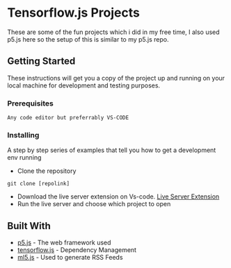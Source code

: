 # Tensorflow.js Projects

These are some of the fun projects which i did in my free time, I also used p5.js here so the setup of this is similar to my p5.js repo.

## Getting Started

These instructions will get you a copy of the project up and running on your local machine for development and testing purposes. 

### Prerequisites

```
Any code editor but preferrably VS-CODE
```

### Installing

A step by step series of examples that tell you how to get a development env running

- Clone the repository
```
git clone [repolink]
```
- Download the live server extension on Vs-code. [Live Server Extension](https://marketplace.visualstudio.com/items?itemName=ritwickdey.LiveServer)
- Run the live server and choose which project to open


## Built With

* [p5.js](https://p5js.org/) - The web framework used
* [tensorflow.js](https://www.tensorflow.org/js) - Dependency Management
* [ml5.js](https://ml5js.org/) - Used to generate RSS Feeds


